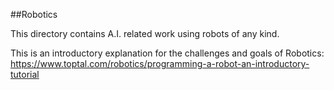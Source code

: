 ##Robotics

This directory contains A.I. related work using robots of any kind. 

This is an introductory explanation for the challenges and goals of Robotics:
https://www.toptal.com/robotics/programming-a-robot-an-introductory-tutorial
